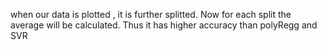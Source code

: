 when our data is plotted , it is further splitted. Now for each split the average will be calculated. Thus it has higher accuracy than polyRegg and SVR 



